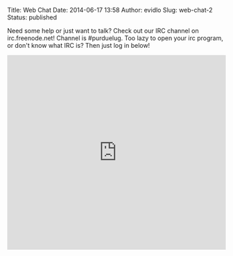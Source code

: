 Title: Web Chat
Date: 2014-06-17 13:58
Author: evidlo
Slug: web-chat-2
Status: published

Need some help or just want to talk? Check out our IRC channel on
irc.freenode.net! Channel is \#purduelug. Too lazy to open your irc
program, or don't know what IRC is? Then just log in below!  
<iframe src="https://kiwiirc.com/client/irc.freenode.net/?nick=Visitor|?&amp;theme=cli#purduelug" style="border:0; width:100%; height:450px;"></iframe>
